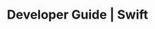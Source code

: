 ---
title: Developer Guide | Swift
description: Swift Developer Guide
menu:
  product_swift_0.10.0:
    identifier: developer-guide
    name: Developer Guide
    parent: setup
    weight: 25
menu_name: product_swift_0.10.0
---